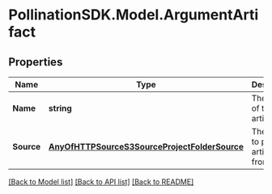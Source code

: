 
# PollinationSDK.Model.ArgumentArtifact

## Properties

Name | Type | Description | Notes
------------ | ------------- | ------------- | -------------
**Name** | **string** | The name of the artifact | 
**Source** | [**AnyOfHTTPSourceS3SourceProjectFolderSource**](AnyOfHTTPSourceS3SourceProjectFolderSource.md) | The source to pull the artifact from | 

[[Back to Model list]](../README.md#documentation-for-models)
[[Back to API list]](../README.md#documentation-for-api-endpoints)
[[Back to README]](../README.md)

